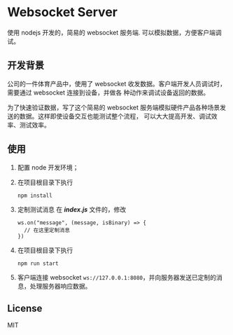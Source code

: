 # Websocket Server

使用 nodejs 开发的，简易的 websocket 服务端. 可以模拟数据，方便客户端调试。

 ## 开发背景

 公司的一件体育产品中，使用了 websocket 收发数据。客户端开发人员调试时，需要通过 websocket 连接到设备，并做各
 种动作来调试设备返回的数据。

 为了快速验证数据，写了这个简易的 websocket 服务端模拟硬件产品各种场景发送的数据。这样即使设备交互也能测试整个流程，
 可以大大提高开发、调试效率、测试效率。

 ## 使用

 1. 配置 node 开发环境；
 2. 在项目根目录下执行

    ```
    npm install
    ```

 3. 定制测试消息
    在 ***index.js*** 文件的，修改
    ```
    ws.on("message", (message, isBinary) => {
      // 在这里定制消息
    })
    ```
 4. 在项目根目录下执行
    ```
    npm run start
    ```
 5. 客户端连接 websocket `ws://127.0.0.1:8080`，并向服务器发送已定制的消息，处理服务器响应数据。

## License

MIT

 